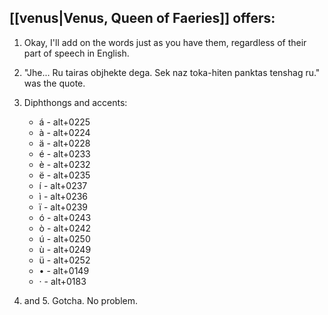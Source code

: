 ## [[venus|Venus, Queen of Faeries]] offers:

1. Okay, I'll add on the words just as you have them, regardless of their part of speech in English.

2. "Jhe... Ru tairas objhekte dega. Sek naz toka-hiten panktas tenshag ru." was the quote.

3. Diphthongs and accents:
	- á - alt+0225
	- à - alt+0224
	- ä - alt+0228
	- é - alt+0233
	- è - alt+0232
	- ë - alt+0235
	- í - alt+0237
	- ì - alt+0236
	- ï - alt+0239
	- ó - alt+0243
	- ò - alt+0242
	- ú - alt+0250
	- ù - alt+0249
	- ü - alt+0252
	- • - alt+0149
	- · - alt+0183

4. and 5. Gotcha. No problem.